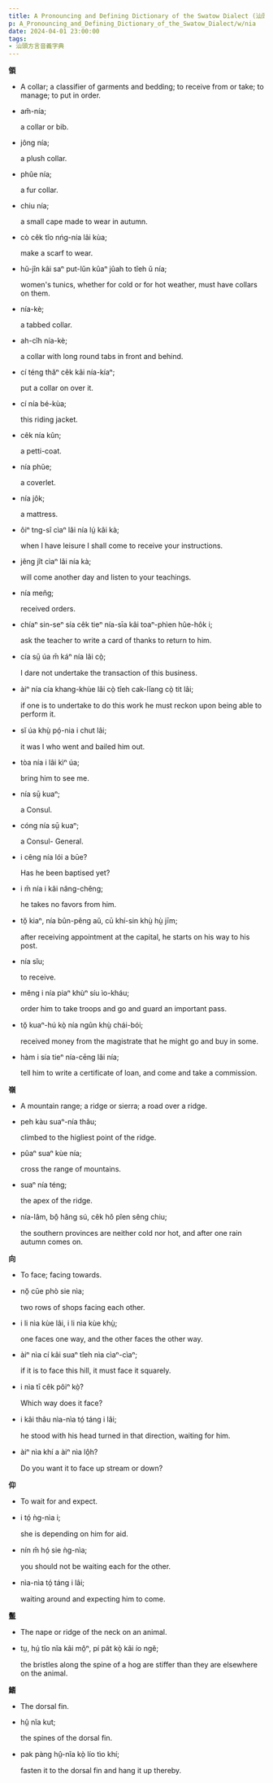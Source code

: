 ```yaml
---
title: A Pronouncing and Defining Dictionary of the Swatow Dialect (汕頭方言音義字典) / nia
p: A_Pronouncing_and_Defining_Dictionary_of_the_Swatow_Dialect/w/nia
date: 2024-04-01 23:00:00
tags: 
- 汕頭方言音義字典
---
```



**領**
- A collar; a classifier of garments and bedding; to receive from or take; to manage; to put in order.

- am̆-nía;

  a collar or bib.

- jông nía;

  a plush collar.

- phûe nía;

  a fur collar.

- chiu nía;

  a small cape made to wear in autumn.

- cò cêk tîo nńg-nía lâi kùa;

  make a scarf to wear.

- hŭ-jîn kâi saⁿ put-lŭn kûaⁿ jûah to tîeh ŭ nía;

  women's tunics, whether for cold or for hot weather, must have collars on them.

- nía-kè;

  a tabbed collar.

- ah-cîh nía-kè;

  a collar with long round tabs in front and behind.

- cí téng thăⁿ cêk kâi nía-kíaⁿ;

  put a collar on over it.

- cí nía bé-kùa;

  this riding jacket.

- cêk nía kûn;

  a petti-coat.

- nía phŭe;

  a coverlet.

- nía jôk;

  a mattress.

- ôiⁿ tng-sî cìaⁿ lâi nía lṳ́ kâi kà;

  when I have leisure I shall come to receive your instructions.

- jêng jît cìaⁿ lâi nía kà;

  will come another day and listen to your teachings.

- nía men̆g;

  received orders.

- chíaⁿ sin-seⁿ sía cêk tieⁿ nía-sīa kâi toaⁿ-phìen hûe-hôk i;

  ask the teacher to write a card of thanks to return to him.

- cía sṳ̄ úa m̄ káⁿ nía lâi cò̤;

  I dare not undertake the transaction of this business.

- àiⁿ nía cía khang-khùe lâi cò̤ tîeh cak-lĭang cò̤ tit lâi;

  if one is to undertake to do this work he must reckon upon being able to perform it.

- sĭ úa khṳ̀ pó̤-nia i chut lâi;

  it was I who went and bailed him out.

- tòa nía i lâi kìⁿ úa;

  bring him to see me.

- nía sṳ̄ kuaⁿ;

  a Consul.

- cóng nía sṳ̄ kuaⁿ;

  a Consul- General.

- i cêng nía lói a būe?

  Has he been baptised yet?

- i m̄ nía i kâi nâng-chêng;

  he takes no favors from him.

- tŏ̤ kiaⁿ, nía bûn-pêng aŭ, cū khí-sin khṳ̀ hṳ̀ jīm;

  after receiving appointment at the capital, he starts on his way to his post.

- nía sĭu;

  to receive.

- mĕng i nía piaⁿ khùⁿ síu ìo-kháu;

  order him to take troops and go and guard an important pass.

- tŏ̤ kuaⁿ-hú kò̤ nía ngûn khṳ̀ chái-bói;

  received money from the magistrate that he might go and buy in some.

- hàm i sía tieⁿ nía-cēng lâi nía;

  tell him to write a certificate of loan, and come and take a commission.

**嶺**
- A mountain range; a ridge or sierra; a road over a ridge.

- peh kàu suaⁿ-nía thâu;

  climbed to the higliest point of the ridge.

- pûaⁿ suaⁿ kùe nía;

  cross the range of mountains.

- suaⁿ nía téng;

  the apex of the ridge.

- nía-lâm, bô̤ hâng sú, cêk hŏ pĭen sêng chiu;

  the southern provinces are neither cold nor hot, and after one rain autumn comes on.

**向**
- To face; facing towards.

- nŏ̤ cūe phò sie nìa;

  two rows of shops facing each other.

- i li nìa kùe lâi, i li nìa kùe khṳ̀;

  one faces one way, and the other faces the other way.

- àiⁿ nìa cí kâi suaⁿ tîeh nìa cìaⁿ-cìaⁿ;

  if it is to face this hill, it must face it squarely.

- i nìa tī cêk pôiⁿ kò̤?

  Which way does it face?

- i kâi thâu nìa-nìa tó̤ táng i lâi;

  he stood with his head turned in that direction, waiting for him.

- àiⁿ nìa khí a àiⁿ nìa lô̤h?

  Do you want it to face up stream or down?

**仰**
- To wait for and expect.

- i tó̤ ǹg-nìa i;

  she is depending on him for aid.

- nín m̄ hó̤ sie ǹg-nìa;

  you should not be waiting each for the other.

- nìa-nìa tó̤ táng i lâi;

  waiting around and expecting him to come.

**鬛**
- The nape or ridge of the neck on an animal.

- tṳ, hṳ́ tîo nĭa kâi mô̤ⁿ, pí pât kò̤ kâi ío ngĕ;

  the bristles along the spine of a hog are stiffer than they are elsewhere on the animal.

**鰭**
- The dorsal fin.

- hṳ̂ nĭa kut;

  the spines of the dorsal fin.

- pak pàng hṳ̂-nĭa kò̤ lío tìo khí;

  fasten it to the dorsal fin and hang it up thereby.